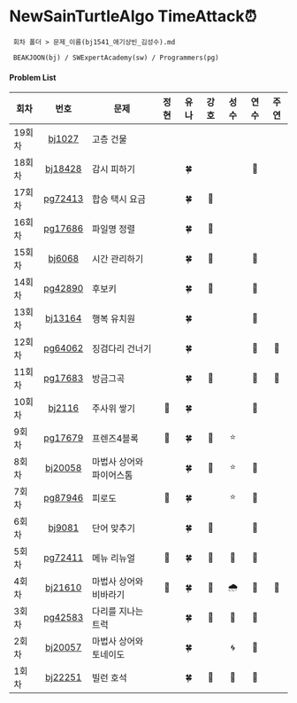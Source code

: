 # NewSainTurtleAlgo TimeAttack⏰

```
 회차 폴더 > 문제_이름(bj1541_애기상빈_김성수).md

 BEAKJOON(bj) / SWExpertAcademy(sw) / Programmers(pg)
```

#### Problem List

| 회차   |                                    번호                                    | 문제                     | 정현 | 유나 | 강호 | 성수 | 연수 | 주연 |
| ------ | :------------------------------------------------------------------------: | ------------------------ | :--: | :--: | :--: | :--: | :--: | :--: |
| 19회차 |               [bj1027](https://www.acmicpc.net/problem/1027)               | 고층 건물       |    |    |    |      |  |      |
| 18회차 |               [bj18428](https://www.acmicpc.net/problem/18428)               | 감시 피하기       |    |  🍀  |    |      | 🐣 |      |
| 17회차 | [pg72413](https://school.programmers.co.kr/learn/courses/30/lessons/72413) | 합승 택시 요금 |  | 🍀 | 🦾 |  |  |  |
| 16회차 | [pg17686](https://school.programmers.co.kr/learn/courses/30/lessons/17686) | 파일명 정렬 |  | 🍀 | 🦾 |  |  |  |
| 15회차 |               [bj6068](https://www.acmicpc.net/problem/6068)               | 시간 관리하기         |    |  🍀  |  🦾  |      | 🐣 |      |
| 14회차 | [pg42890](https://school.programmers.co.kr/learn/courses/30/lessons/42890?language=java) | 후보키 |  | 🍀 | 🦾 |  | 🐣 |  |
| 13회차 |               [bj13164](https://www.acmicpc.net/problem/13164)               | 행복 유치원          |    |  🍀  |      |      | 🥚 |      |
| 12회차 | [pg64062](https://school.programmers.co.kr/learn/courses/30/lessons/64062) | 징검다리 건너기 |  | 🍀 |  |  | 🥚 | 🐾 |
| 11회차 | [pg17683](https://school.programmers.co.kr/learn/courses/30/lessons/17683) | 방금그곡                 |      |  🍀  |  🦾  |      |  🐣  | 🐾 |
| 10회차 |               [bj2116](https://www.acmicpc.net/problem/2116)               | 주사위 쌓기              |  🎣  |  🍀  |      |      |  🐣  |      |
| 9회차  | [pg17679](https://school.programmers.co.kr/learn/courses/30/lessons/17679) | 프렌즈4블록              |  🎣  |  🍀  |  🦾  |  ⭐  |      |      |
| 8회차  |              [bj20058](https://www.acmicpc.net/problem/20058)              | 마법사 상어와 파이어스톰 |      |  🍀  |  🦾  |  ⭐  |  🐣  |      |
| 7회차  | [pg87946](https://school.programmers.co.kr/learn/courses/30/lessons/87946) | 피로도                   |  🎣  |  🍀  |      |  ⭐  |  🐣  |      |
| 6회차  |               [bj9081](https://www.acmicpc.net/problem/9081)               | 단어 맞추기              |      |  🍀  |  🦾  |      |  🐣  |      |
| 5회차  | [pg72411](https://school.programmers.co.kr/learn/courses/30/lessons/72411) | 메뉴 리뉴얼              |  🎣  |  🍀  |  🦾  |  🎨  |  🐣  |      |
| 4회차  |              [bj21610](https://www.acmicpc.net/problem/21610)              | 마법사 상어와 비바라기   |  🎣  |  🍀  |  🦾  |  🌧   |  🐣  |  🐾  |
| 3회차  | [pg42583](https://school.programmers.co.kr/learn/courses/30/lessons/42583) | 다리를 지나는 트럭       |      |  🍀  |  🦾  |  🚚  |  🐣  |      |
| 2회차  |              [bj20057](https://www.acmicpc.net/problem/20057)              | 마법사 상어와 토네이도   |      |  🍀  |      |  🌀  |  🐣  |      |
| 1회차  |              [bj22251](https://www.acmicpc.net/problem/22251)              | 빌런 호석                |      |  🍀  |  🦾  |  👿  |  🐣  |      |
